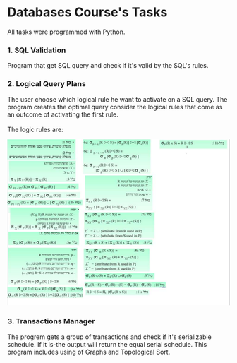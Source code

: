 # Databases Course's Tasks
All tasks were programmed with Python.

### 1. SQL Validation
Program that get SQL query and check if it's valid by the SQL's rules.

### 2. Logical Query Plans 
The user choose which logical rule he want to activate on a SQL query. The program creates the optimal query consider the logical rules that come as an outcome of activating the first rule.<br></br>
The logic rules are:

![logic rules](/logicRules.png)

### 3. Transactions Manager
The progrem gets a group of transactions and check if it's serializable schedule. If it is-the output will return the equal serial schedule.
This program includes using of Graphs and Topological Sort.






